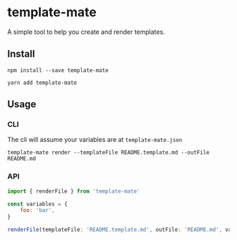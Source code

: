 # template-mate

A simple tool to help you create and render templates.

## Install

```shell
npm install --save template-mate
```

```
yarn add template-mate
```

## Usage

### CLI

The cli will assume your variables are at `template-mate.json`

```shell
template-mate render --templateFile README.template.md --outFile README.md
```

### API

```js
import { renderFile } from 'template-mate'

const variables = {
	foo: 'bar',
}

renderFile(templateFile: 'README.template.md', outFile: 'README.md', variables)
```
